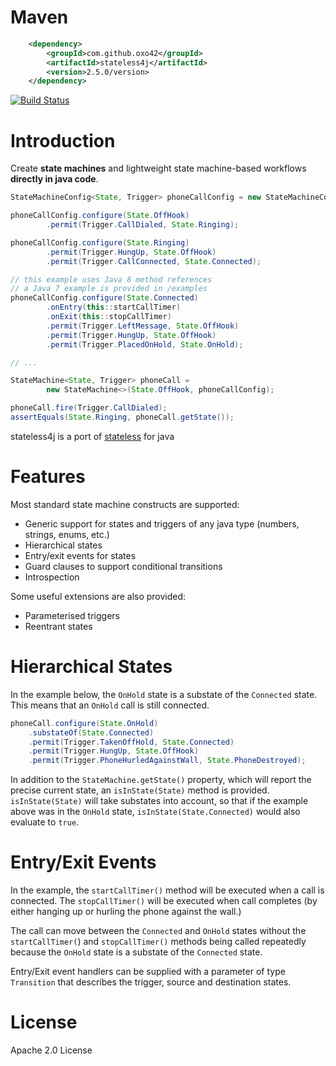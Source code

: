 Maven
=====
```xml
    <dependency>
        <groupId>com.github.oxo42</groupId>
        <artifactId>stateless4j</artifactId>
        <version>2.5.0/version>
    </dependency>
```

[![Build Status](https://travis-ci.org/oxo42/stateless4j.svg?branch=master)](https://travis-ci.org/oxo42/stateless4j)

Introduction
============
Create **state machines** and lightweight state machine-based workflows **directly in java code**.

```java
StateMachineConfig<State, Trigger> phoneCallConfig = new StateMachineConfig<>();

phoneCallConfig.configure(State.OffHook)
        .permit(Trigger.CallDialed, State.Ringing);

phoneCallConfig.configure(State.Ringing)
        .permit(Trigger.HungUp, State.OffHook)
        .permit(Trigger.CallConnected, State.Connected);

// this example uses Java 8 method references
// a Java 7 example is provided in /examples
phoneCallConfig.configure(State.Connected)
        .onEntry(this::startCallTimer)
        .onExit(this::stopCallTimer)
        .permit(Trigger.LeftMessage, State.OffHook)
        .permit(Trigger.HungUp, State.OffHook)
        .permit(Trigger.PlacedOnHold, State.OnHold);

// ...

StateMachine<State, Trigger> phoneCall =
        new StateMachine<>(State.OffHook, phoneCallConfig);

phoneCall.fire(Trigger.CallDialed);
assertEquals(State.Ringing, phoneCall.getState());
```

stateless4j is a port of [stateless](https://github.com/nblumhardt/stateless) for java


Features
========
Most standard state machine constructs are supported:

* Generic support for states and triggers of any java type (numbers, strings, enums, etc.)
* Hierarchical states
* Entry/exit events for states
* Guard clauses to support conditional transitions
* Introspection


Some useful extensions are also provided:
* Parameterised triggers
* Reentrant states


Hierarchical States
===================
In the example below, the `OnHold` state is a substate of the `Connected` state. This means that an `OnHold` call is
still connected.

```java
phoneCall.configure(State.OnHold)
    .substateOf(State.Connected)
    .permit(Trigger.TakenOffHold, State.Connected)
    .permit(Trigger.HungUp, State.OffHook)
    .permit(Trigger.PhoneHurledAgainstWall, State.PhoneDestroyed);
```

In addition to the `StateMachine.getState()` property, which will report the precise current state, an `isInState(State)`
method is provided. `isInState(State)` will take substates into account, so that if the example above was in the
`OnHold` state, `isInState(State.Connected)` would also evaluate to `true`.

Entry/Exit Events
=================
In the example, the `startCallTimer()` method will be executed when a call is connected. The `stopCallTimer()` will be
executed when call completes (by either hanging up or hurling the phone against the wall.)

The call can move between the `Connected` and `OnHold` states without the `startCallTimer(`) and `stopCallTimer()`
methods being called repeatedly because the `OnHold` state is a substate of the `Connected` state.

Entry/Exit event handlers can be supplied with a parameter of type `Transition` that describes the trigger,
source and destination states.

License
=======
Apache 2.0 License